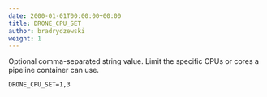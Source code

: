 ```yaml
---
date: 2000-01-01T00:00:00+00:00
title: DRONE_CPU_SET
author: bradrydzewski
weight: 1
---
```


Optional comma-separated string value. Limit the specific CPUs or cores a pipeline container can use.

```
DRONE_CPU_SET=1,3
```